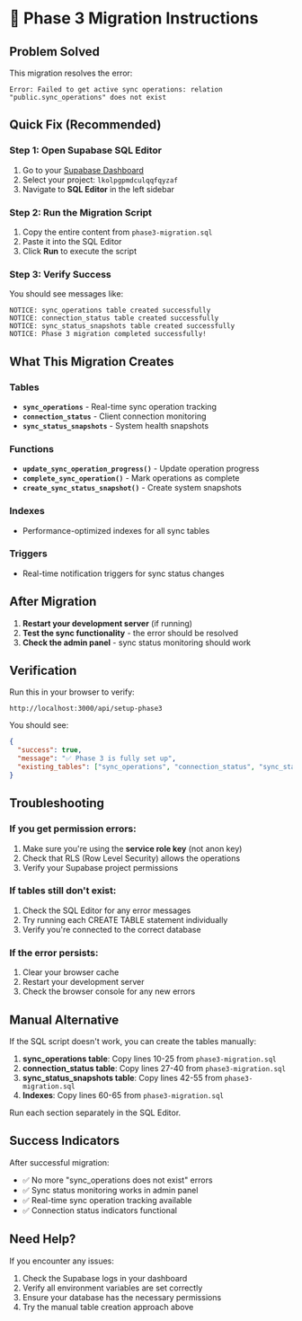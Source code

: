 # 🚀 Phase 3 Migration Instructions

## Problem Solved
This migration resolves the error:
```
Error: Failed to get active sync operations: relation "public.sync_operations" does not exist
```

## Quick Fix (Recommended)

### Step 1: Open Supabase SQL Editor
1. Go to your [Supabase Dashboard](https://supabase.com/dashboard)
2. Select your project: `lkolpgpmdculqqfqyzaf`
3. Navigate to **SQL Editor** in the left sidebar

### Step 2: Run the Migration Script
1. Copy the entire content from `phase3-migration.sql`
2. Paste it into the SQL Editor
3. Click **Run** to execute the script

### Step 3: Verify Success
You should see messages like:
```
NOTICE: sync_operations table created successfully
NOTICE: connection_status table created successfully  
NOTICE: sync_status_snapshots table created successfully
NOTICE: Phase 3 migration completed successfully!
```

## What This Migration Creates

### Tables
- **`sync_operations`** - Real-time sync operation tracking
- **`connection_status`** - Client connection monitoring
- **`sync_status_snapshots`** - System health snapshots

### Functions
- **`update_sync_operation_progress()`** - Update operation progress
- **`complete_sync_operation()`** - Mark operations as complete
- **`create_sync_status_snapshot()`** - Create system snapshots

### Indexes
- Performance-optimized indexes for all sync tables

### Triggers
- Real-time notification triggers for sync status changes

## After Migration

1. **Restart your development server** (if running)
2. **Test the sync functionality** - the error should be resolved
3. **Check the admin panel** - sync status monitoring should work

## Verification

Run this in your browser to verify:
```
http://localhost:3000/api/setup-phase3
```

You should see:
```json
{
  "success": true,
  "message": "✅ Phase 3 is fully set up",
  "existing_tables": ["sync_operations", "connection_status", "sync_status_snapshots"]
}
```

## Troubleshooting

### If you get permission errors:
1. Make sure you're using the **service role key** (not anon key)
2. Check that RLS (Row Level Security) allows the operations
3. Verify your Supabase project permissions

### If tables still don't exist:
1. Check the SQL Editor for any error messages
2. Try running each CREATE TABLE statement individually
3. Verify you're connected to the correct database

### If the error persists:
1. Clear your browser cache
2. Restart your development server
3. Check the browser console for any new errors

## Manual Alternative

If the SQL script doesn't work, you can create the tables manually:

1. **sync_operations table**: Copy lines 10-25 from `phase3-migration.sql`
2. **connection_status table**: Copy lines 27-40 from `phase3-migration.sql`  
3. **sync_status_snapshots table**: Copy lines 42-55 from `phase3-migration.sql`
4. **Indexes**: Copy lines 60-65 from `phase3-migration.sql`

Run each section separately in the SQL Editor.

## Success Indicators

After successful migration:
- ✅ No more "sync_operations does not exist" errors
- ✅ Sync status monitoring works in admin panel
- ✅ Real-time sync operation tracking available
- ✅ Connection status indicators functional

## Need Help?

If you encounter any issues:
1. Check the Supabase logs in your dashboard
2. Verify all environment variables are set correctly
3. Ensure your database has the necessary permissions
4. Try the manual table creation approach above
